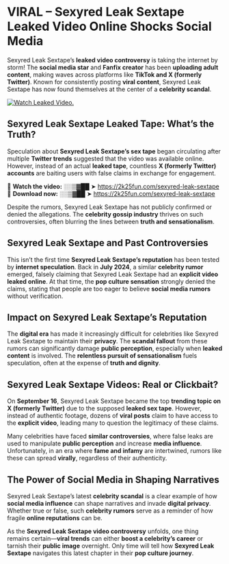 # VIRAL – Sexyred Leak Sextape Leaked Video Online Shocks Social Media 

Sexyred Leak Sextape’s **leaked video controversy** is taking the internet by storm! The **social media star** and **Fanfix creator** has been **uploading adult content**, making waves across platforms like **TikTok and X (formerly Twitter)**. Known for consistently posting **viral content**, Sexyred Leak Sextape has now found themselves at the center of a **celebrity scandal**.  

[![Watch Leaked Video.](https://miro.medium.com/v2/resize:fit:828/format:webp/1*cilzJN44JGOrTw9NJCrNHA.gif "Watch Leaked Video")](https://2k25fun.com/sexyred-leak-sextape)

## **Sexyred Leak Sextape Leaked Tape: What’s the Truth?**  
Speculation about **Sexyred Leak Sextape’s sex tape** began circulating after multiple **Twitter trends** suggested that the video was available online. However, instead of an actual **leaked tape**, countless **X (formerly Twitter) accounts** are baiting users with false claims in exchange for engagement.  

🔹 **Watch the video:** ░░▒▓██ ➤ https://2k25fun.com/sexyred-leak-sextape  
🔹 **Download now:** ░░▒▓██ ➤ https://2k25fun.com/sexyred-leak-sextape  

Despite the rumors, Sexyred Leak Sextape has not publicly confirmed or denied the allegations. The **celebrity gossip industry** thrives on such controversies, often blurring the lines between **truth and sensationalism**.  

## **Sexyred Leak Sextape and Past Controversies**  
This isn’t the first time **Sexyred Leak Sextape’s reputation** has been tested by **internet speculation**. Back in **July 2024**, a similar **celebrity rumor** emerged, falsely claiming that Sexyred Leak Sextape had an **explicit video leaked online**. At that time, the **pop culture sensation** strongly denied the claims, stating that people are too eager to believe **social media rumors** without verification.  

## **Impact on Sexyred Leak Sextape’s Reputation**  
The **digital era** has made it increasingly difficult for celebrities like Sexyred Leak Sextape to maintain their **privacy**. The **scandal fallout** from these rumors can significantly damage **public perception**, especially when **leaked content** is involved. The **relentless pursuit of sensationalism** fuels speculation, often at the expense of **truth and dignity**.  

## **Sexyred Leak Sextape Videos: Real or Clickbait?**  
On **September 16**, Sexyred Leak Sextape became the top **trending topic on X (formerly Twitter)** due to the supposed **leaked sex tape**. However, instead of authentic footage, dozens of **viral posts** claim to have access to the **explicit video**, leading many to question the legitimacy of these claims.  

Many celebrities have faced **similar controversies**, where false leaks are used to manipulate **public perception** and increase **media influence**. Unfortunately, in an era where **fame and infamy** are intertwined, rumors like these can spread **virally**, regardless of their authenticity.  

## **The Power of Social Media in Shaping Narratives**  
Sexyred Leak Sextape’s latest **celebrity scandal** is a clear example of how **social media influence** can shape narratives and invade **digital privacy**. Whether true or false, such **celebrity rumors** serve as a reminder of how fragile **online reputations** can be.  

As the **Sexyred Leak Sextape video controversy** unfolds, one thing remains certain—**viral trends** can either **boost a celebrity’s career** or tarnish their **public image** overnight. Only time will tell how **Sexyred Leak Sextape** navigates this latest chapter in their **pop culture journey**. 